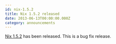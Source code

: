```yaml
---
id: nix-1.5.2
title: Nix 1.5.2 released 
date: 2013-06-13T00:00:00.000Z
category: announcements
---
```

[Nix 1.5.2](https://hydra.nixos.org/release/nix/nix-1.5.2) has been released. This is a bug fix release.
